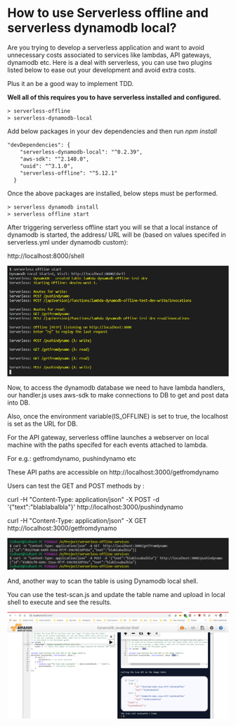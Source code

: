 # How to use Serverless offline and serverless dynamodb local?

Are you trying to develop a serverless application and want to avoid unnecessary costs associated to services like lambdas, API gateways, dynamodb etc. Here is a deal with serverless, you can use two plugins listed below to ease out your development and avoid extra costs.

Plus it an be a good way to implement TDD.

**Well all of this requires you to have serverless installed and configured.**

    > serverless-offline
    > serverless-dynamodb-local

Add below packages in your dev dependencies and then run *npm install*

```
"devDependencies": {
    "serverless-dynamodb-local": "^0.2.39",
    "aws-sdk": "^2.140.0",
    "uuid": "^3.1.0",
    "serverless-offline": "^5.12.1"
  }
```
Once the above packages are installed, below steps must be performed.

    > serverless dynamodb install
    > serverless offline start

After triggering serverless offline start you will se that a local instance of dynamodb is started, the address/ URL will be (based on values specifed in serverless.yml under dynamodb custom):

http://localhost:8000/shell

![alt text](./images/offline_start.png "Dynamo Local Shell")

Now, to access the dynamodb database we need to have lambda handlers, our handler.js uses aws-sdk to make connections to DB to get and post data into DB.

Also, once the environment variable(IS_OFFLINE) is set to true, the localhost is set as the URL for DB.

For the API gateway, serverless offline launches a webserver on local machine with the paths specifed for each events attached to lambda.

For e.g.: getfromdynamo, pushindynamo etc

These API paths are accessible on http://localhost:3000/getfromdynamo

Users can test the GET and POST methods by :

curl -H "Content-Type: application/json" -X POST -d '{"text":"blablabalbla"}' http://localhost:3000/pushindynamo

curl -H "Content-Type: application/json" -X GET  http://localhost:3000/getfromdynamo

![alt text](./images/API_Calls.png "Dynamo Local Shell")

And, another way to scan the table is using Dynamodb local shell.

You can use the test-scan.js and update the table name and upload in local shell to execute and see the results.

![alt text](./images/local_dynamo.png "Dynamo Local Shell")